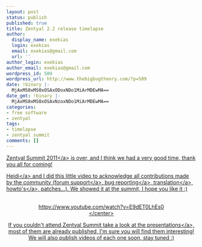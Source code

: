 ```yaml
---
layout: post
status: publish
published: true
title: Zentyal 2.2 release timelapse
author:
  display_name: exekias
  login: exekias
  email: exekias@gmail.com
  url: ''
author_login: exekias
author_email: exekias@gmail.com
wordpress_id: 589
wordpress_url: http://www.thebigbugtheory.com/?p=589
date: !binary |-
  MjAxMS0xMS0xOSAxODoxNDo1MiArMDEwMA==
date_gmt: !binary |-
  MjAxMS0xMS0xOSAxNzoxNDo1MiArMDEwMA==
categories:
- free software
- zentyal
tags:
- timelapse
- zentyal summit
comments: []
---
```

<p><a href="http:&#47;&#47;summit.zentyal.com" title="Zentyal Summit">Zentyal Summit 2011<&#47;a> is over, and I think we had a very good time, thank you all for coming!</p>
<p><a href="http:&#47;&#47;blogs.zentyal.org&#47;heidi&#47;" title="Heidi's blog">Heidi<&#47;a> and I did this little video to acknowledge all contributions made by the community (<a href="http:&#47;&#47;forum.zentyal.org">forum support<&#47;a>, <a href="http:&#47;&#47;trac.zentyal.org&#47;report&#47;3">bug reporting<&#47;a>, <a href="http:&#47;&#47;translate.zentyal.org&#47;">translation<&#47;a>, <a href="http:&#47;&#47;trac.zentyal.org&#47;wiki&#47;Documentation&#47;Community">howto's<&#47;a>, patches...). We showed it at the summit, I hope you like it ;)</p>
<p><center><br />
httpv:&#47;&#47;www.youtube.com&#47;watch?v=E9dET0LhEs0<br />
<&#47;center></p>
<p>If you couldn't attend Zentyal Summit take a look at the <a href="http:&#47;&#47;events.zentyal.com&#47;zentyal-summit&#47;program&#47;" title="Zentyal Summit 2011 presentations">presentations<&#47;a>, most of them are already published, I'm sure you will find them interesting! We will also publish videos of each one soon, stay tuned :)</p>
